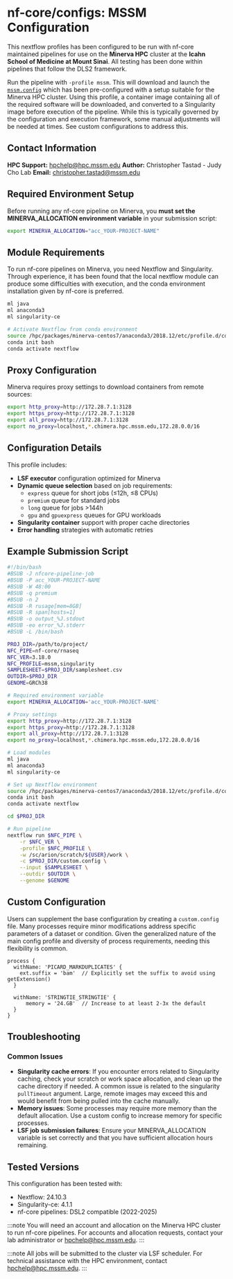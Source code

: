 # nf-core/configs: MSSM Configuration

This nextflow profiles has been configured to be run with nf-core maintained pipelines for use on the **Minerva HPC** cluster at the **Icahn School of Medicine at Mount Sinai**. All testing has been done within pipelines that follow the DLS2 framework.

Run the pipeline with `-profile mssm`. This will download and launch the [`mssm.config`](../conf/mssm.config) which has been pre-configured with a setup suitable for the Minerva HPC cluster. Using this profile, a container image containing all of the required software will be downloaded, and converted to a Singularity image before execution of the pipeline. While this is typically governed by the configuration and execution framework, some manual adjustments will be needed at times. See custom configurations to address this.

## Contact Information

**HPC Support:** hpchelp@hpc.mssm.edu
**Author:** Christopher Tastad - Judy Cho Lab
**Email:** christopher.tastad@mssm.edu

## Required Environment Setup

Before running any nf-core pipeline on Minerva, you **must set the MINERVA_ALLOCATION environment variable** in your submission script:

```bash
export MINERVA_ALLOCATION="acc_YOUR-PROJECT-NAME"
```

## Module Requirements

To run nf-core pipelines on Minerva, you need Nextflow and Singularity. Through experience, it has been found that the local nextflow module can produce some difficulties with execution, and the conda environment installation given by nf-core is preferred.

```bash
ml java
ml anaconda3
ml singularity-ce

# Activate Nextflow from conda environment
source /hpc/packages/minerva-centos7/anaconda3/2018.12/etc/profile.d/conda.sh
conda init bash
conda activate nextflow
```

## Proxy Configuration

Minerva requires proxy settings to download containers from remote sources:

```bash
export http_proxy=http://172.28.7.1:3128
export https_proxy=http://172.28.7.1:3128
export all_proxy=http://172.28.7.1:3128
export no_proxy=localhost,*.chimera.hpc.mssm.edu,172.28.0.0/16
```

## Configuration Details

This profile includes:

- **LSF executor** configuration optimized for Minerva
- **Dynamic queue selection** based on job requirements:
  - `express` queue for short jobs (≤12h, ≤8 CPUs)
  - `premium` queue for standard jobs
  - `long` queue for jobs >144h
  - `gpu` and `gpuexpress` queues for GPU workloads
- **Singularity container** support with proper cache directories
- **Error handling** strategies with automatic retries

## Example Submission Script

```bash
#!/bin/bash
#BSUB -J nfcore-pipeline-job
#BSUB -P acc_YOUR-PROJECT-NAME
#BSUB -W 48:00
#BSUB -q premium
#BSUB -n 2
#BSUB -R rusage[mem=8GB]
#BSUB -R span[hosts=1]
#BSUB -o output_%J.stdout
#BSUB -eo error_%J.stderr
#BSUB -L /bin/bash

PROJ_DIR=/path/to/project/
NFC_PIPE=nf-core/rnaseq
NFC_VER=3.18.0
NFC_PROFILE=mssm,singularity
SAMPLESHEET=$PROJ_DIR/samplesheet.csv
OUTDIR=$PROJ_DIR
GENOME=GRCh38

# Required environment variable
export MINERVA_ALLOCATION='acc_YOUR-PROJECT-NAME'

# Proxy settings
export http_proxy=http://172.28.7.1:3128
export https_proxy=http://172.28.7.1:3128
export all_proxy=http://172.28.7.1:3128
export no_proxy=localhost,*.chimera.hpc.mssm.edu,172.28.0.0/16

# Load modules
ml java
ml anaconda3
ml singularity-ce

# Set up Nextflow environment
source /hpc/packages/minerva-centos7/anaconda3/2018.12/etc/profile.d/conda.sh
conda init bash
conda activate nextflow

cd $PROJ_DIR

# Run pipeline
nextflow run $NFC_PIPE \
    -r $NFC_VER \
    -profile $NFC_PROFILE \
    -w /sc/arion/scratch/${USER}/work \
    -c $PROJ_DIR/custom.config \
    --input $SAMPLESHEET \
    --outdir $OUTDIR \
    --genome $GENOME
```

## Custom Configuration

Users can supplement the base configuration by creating a `custom.config` file. Many processes require minor modifications address specific parameters of a dataset or condition. Given the generalized nature of the main config profile and diversity of process requirements, needing this flexibility is common.

```nextflow
process {
  withName: 'PICARD_MARKDUPLICATES' {
    ext.suffix = 'bam'  // Explicitly set the suffix to avoid using getExtension()
  }

  withName: 'STRINGTIE_STRINGTIE' {
      memory = '24.GB'  // Increase to at least 2-3x the default
  }
}
```

## Troubleshooting

### Common Issues

- **Singularity cache errors**: If you encounter errors related to Singularity caching, check your scratch or work space allocation, and clean up the cache directory if needed. A common issue is related to the singularity `pullTimeout` argument. Large, remote images may exceed this and would benefit from being pulled into the cache manually.
- **Memory issues**: Some processes may require more memory than the default allocation. Use a custom config to increase memory for specific processes.
- **LSF job submission failures**: Ensure your MINERVA_ALLOCATION variable is set correctly and that you have sufficient allocation hours remaining.

## Tested Versions

This configuration has been tested with:

- Nextflow: 24.10.3
- Singularity-ce: 4.1.1
- nf-core pipelines: DSL2 compatible (2022-2025)

:::note
You will need an account and allocation on the Minerva HPC cluster to run nf-core pipelines. For accounts and allocation requests, contact your lab administrator or hpchelp@hpc.mssm.edu.
:::

:::note
All jobs will be submitted to the cluster via LSF scheduler. For technical assistance with the HPC environment, contact hpchelp@hpc.mssm.edu.
:::
